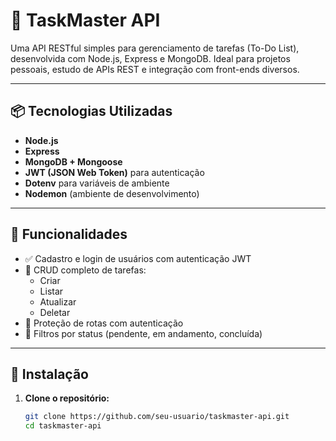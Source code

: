 # 🧠 TaskMaster API

Uma API RESTful simples para gerenciamento de tarefas (To-Do List), desenvolvida com Node.js, Express e MongoDB. Ideal para projetos pessoais, estudo de APIs REST e integração com front-ends diversos.

---

## 📦 Tecnologias Utilizadas

- **Node.js**
- **Express**
- **MongoDB + Mongoose**
- **JWT (JSON Web Token)** para autenticação
- **Dotenv** para variáveis de ambiente
- **Nodemon** (ambiente de desenvolvimento)

---

## 🚀 Funcionalidades

- ✅ Cadastro e login de usuários com autenticação JWT
- 📝 CRUD completo de tarefas:
  - Criar
  - Listar
  - Atualizar
  - Deletar
- 🔐 Proteção de rotas com autenticação
- 🔎 Filtros por status (pendente, em andamento, concluída)

---

## 🔧 Instalação

1. **Clone o repositório:**
   ```bash
   git clone https://github.com/seu-usuario/taskmaster-api.git
   cd taskmaster-api

